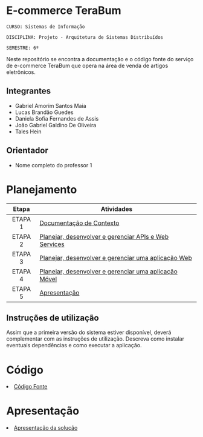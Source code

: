 # E-commerce TeraBum

`CURSO: Sistemas de Informação`

`DISCIPLINA: Projeto - Arquitetura de Sistemas Distribuídos`

`SEMESTRE: 6º`

Neste repositório se encontra a documentação e o código fonte do serviço de e-commerce TeraBum que
opera na área de venda de artigos eletrônicos.

## Integrantes

* Gabriel Amorim Santos Maia
* Lucas Brandão Guedes
* Daniela Sofia Fernandes de Assis 
* João Gabriel Galdino De Oliveira 
* Tales Hein


## Orientador

* Nome completo do professor 1

# Planejamento

| Etapa         | Atividades |
|  :----:   | ----------- |
| ETAPA 1         |[Documentação de Contexto](docs/contexto.md) <br> |
| ETAPA 2         |[Planejar, desenvolver e gerenciar APIs e Web Services](docs/backend-apis.md) <br> |
| ETAPA 3         |[Planejar, desenvolver e gerenciar uma aplicação Web](docs/frontend-web.md) |
| ETAPA 4        |[Planejar, desenvolver e gerenciar uma aplicação Móvel](docs/frontend-mobile.md) <br>  |
| ETAPA 5         | [Apresentação](presentation/README.md) |
## Instruções de utilização

Assim que a primeira versão do sistema estiver disponível, deverá complementar com as instruções de utilização. Descreva como instalar eventuais dependências e como executar a aplicação.

# Código

<li><a href="src/README.md"> Código Fonte</a></li>

# Apresentação

<li><a href="presentation/README.md"> Apresentação da solução</a></li>
